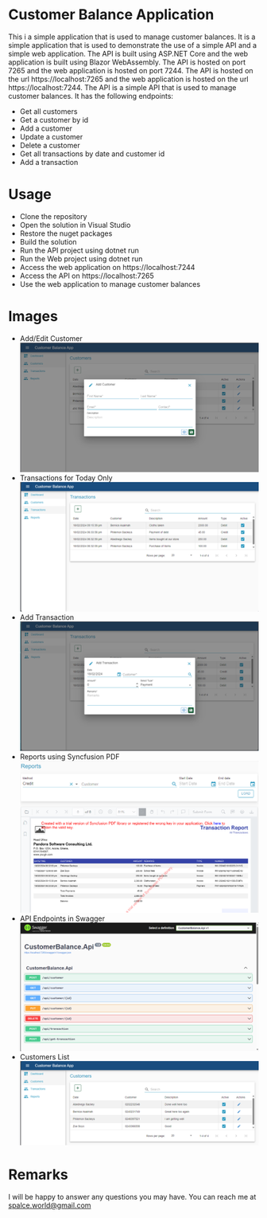 # Customer Balance Application
This i a simple application that is used to manage customer balances. It is a simple application that is used to demonstrate the use of a simple API and a simple web application. The API is built using ASP.NET Core and the web application is built using Blazor WebAssembly. The API is hosted on port 7265 and the web application is hosted on port 7244. The API is hosted on the url https://localhost:7265 and the web application is hosted on the url https://localhost:7244. The API is a simple API that is used to manage customer balances. It has the following endpoints:
- Get all customers
- Get a customer by id
- Add a customer
- Update a customer
- Delete a customer
- Get all transactions by date and customer id
- Add a transaction
# Usage
- Clone the repository
- Open the solution in Visual Studio
- Restore the nuget packages
- Build the solution
- Run the API project using dotnet run
- Run the Web project using dotnet run
- Access the web application on https://localhost:7244
- Access the API on https://localhost:7265
- Use the web application to manage customer balances
# Images
- Add/Edit Customer
![Screenshot 2024-02-18 225043.png](Screenshot%202024-02-18%20225043.png)
- Transactions for Today Only
![Screenshot 2024-02-18 225058.png](Screenshot%202024-02-18%20225058.png)
- Add Transaction
![Screenshot 2024-02-18 225108.png](Screenshot%202024-02-18%20225108.png)
- Reports using Syncfusion PDF
![Screenshot 2024-02-18 225218.png](Screenshot%202024-02-18%20225218.png)
- API Endpoints in Swagger
![Screenshot 2024-02-18 225007.png](Screenshot%202024-02-18%20225007.png)
- Customers List
![Screenshot 2024-02-18 225030.png](Screenshot%202024-02-18%20225030.png)
# Remarks
I will be happy to answer any questions you may have. You can reach me at spalce.world@gmail.com
